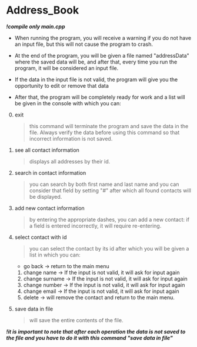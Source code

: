 # Address_Book

***!compile only main.cpp***

+ When running the program, you will receive a warning if you do not have an input file, but this will not cause the program to crash.
  
+ At the end of the program, you will be given a file named "addressData" where the saved data will be,
and after that, every time you run the program, it will be considered an input file.

+ If the data in the input file is not valid, the program will give you the opportunity to edit or remove that data

+ After that, the program will be completely ready for work and a list will be given in the console with which you can:

0. exit
      > this command will terminate the program and save the data in the file. Always verify the 
       data before using this command so that incorrect information is not saved.
      
1. see all contact information
      > displays all addresses by their id.
        
2. search in contact information
      > you can search by both first name and last name and you can consider that field 
      > by setting "#" after which all found contacts will be displayed.
       
3. add new contact information
      > by entering the appropriate dashes, you can add a new contact: if a field is entered incorrectly, it will require re-entering.
    
     
4. select contact with id
      > you can select the contact by its id after which you will be given a list in which you can:
      
     - go back -> return to the main menu
     1. change name -> If the input is not valid, it will ask for input again
     2. change surname -> If the input is not valid, it will ask for input again
     3. change number -> If the input is not valid, it will ask for input again
     4. change email -> If the input is not valid, it will ask for input again
     5. delete -> will remove the contact and return to the main menu.
            

5. save data in file
     > will save the entire contents of the file. 

  ***!it is important to note that after each operation the data is not saved to the file and you have to do it with this command "save data in file"***

